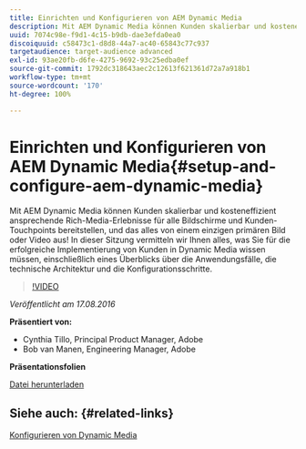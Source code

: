 ```yaml
---
title: Einrichten und Konfigurieren von AEM Dynamic Media
description: Mit AEM Dynamic Media können Kunden skalierbar und kosteneffizient ansprechende Rich-Media-Erlebnisse für alle Bildschirme und Kunden-Touchpoints bereitstellen, und das alles von einem einzigen primären Bild oder Video aus!  In dieser Sitzung vermitteln wir Ihnen alles, was Sie für die erfolgreiche Implementierung von Kunden in Dynamic Media wissen müssen, einschließlich eines Überblicks über die Anwendungsfälle, die technische Architektur und die Konfigurationsschritte.
uuid: 7074c98e-f9d1-4c15-b9db-dae3efda0ea0
discoiquuid: c58473c1-d8d8-44a7-ac40-65843c77c937
targetaudience: target-audience advanced
exl-id: 93ae20fb-d6fe-4275-9692-93c25edba0ef
source-git-commit: 1792dc318643aec2c12613f621361d72a7a918b1
workflow-type: tm+mt
source-wordcount: '170'
ht-degree: 100%

---
```


# Einrichten und Konfigurieren von AEM Dynamic Media{#setup-and-configure-aem-dynamic-media}

Mit AEM Dynamic Media können Kunden skalierbar und kosteneffizient ansprechende Rich-Media-Erlebnisse für alle Bildschirme und Kunden-Touchpoints bereitstellen, und das alles von einem einzigen primären Bild oder Video aus!  In dieser Sitzung vermitteln wir Ihnen alles, was Sie für die erfolgreiche Implementierung von Kunden in Dynamic Media wissen müssen, einschließlich eines Überblicks über die Anwendungsfälle, die technische Architektur und die Konfigurationsschritte.

>[!VIDEO](https://video.tv.adobe.com/v/19297/?quality=9)

*Veröffentlicht am 17.08.2016*

**Präsentiert von:**

* Cynthia Tillo, Principal Product Manager, Adobe
* Bob van Manen, Engineering Manager, Adobe

**Präsentationsfolien**

[Datei herunterladen](assets/aemgems-081716-dynamic-media-configuration.pdf)

## Siehe auch: {#related-links}

[Konfigurieren von Dynamic Media](https://docs.adobe.com/docs/de/aem/6-2/administer/content/dynamic-media/config-dynamic.html)

<!--
[Get back to the Overview](https://helpx.adobe.com/experience-manager/kt/eseminars/gems/aem-index.html)
-->
